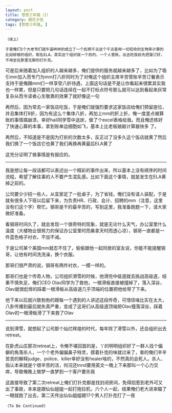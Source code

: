 ```yaml
---
layout: post
title: 悠悠三年路（2）
category: 朝花夕拾
tags: [悠悠三年路, ]
---
```


	（续上）

	于是俺们5个大老爷们就牛逼哄哄的成立了一个彪炳千古这个千古是用一切短命的生物来计算的比如蜉蝣的组织，取名ELA。其实这个组织就一个目的，一个人管账，出去吃饭前先把餐订好，不用坐在那里无聊的打扑克。
	
可是后来随着加入组织的人越来越多，俺们提供的服务就越来越多了，比如为了吸引mm加入而专门为mm打八折同时为了对俺这个组织主席辛苦管账辛苦订餐表示支持于是俺跟mm们一样享受八折待遇，上面这句话是不是让你看起来很累其实我也一样累，<span id="msgtxt1194554586" class="msgtxt zh">但是只要把几句话连续在一起不打标点符号那么就可以达到看起来灰常复杂从而令读者心生敬畏的效果了就好像这一句</span>
	
再然后，因为常去一家饭店吃饭，于是俺们就强烈要求这家饭店给俺们预留座位，并且集体打8折，因为有这么个集体八折，再加上mm的折上折，俺一度差点被算
账的事情搞崩溃，幸好hail同学雪中送炭，做了个excel表格给我。而且俺还练好了快速心算的本事，拿到账单运细胞如飞，基本上比老板娘敲计算器快多
了。
	
再然后，不知道是不是因为打折的次数太多，反正过了没多久这个饭店就黄了然后我们换了一个饭店它也黄了我们再换再黄最后ELA黄了
	
这充分证明了做事情是有报应的。
	
***********************************************************
	
我是想让每一段话都可以表述出一个精彩的事件出来，所以基本上没有顺序的时间流程，希望了解往事的人不要产生混乱感。比如下面这个事情，就是发生在ELA黄掉之前的。
	
公司要少少招一些人，从宜家定了一批桌子，为了省钱，俺们没有请人装配，于是就有很多人下班以后留下来，为负责HR、行政、会计、招聘的mm（注意，这里没有们这个字）帮忙。钢哥是干的最辛苦的，写到这里，我准备跑题一下，请大家做好准备。
	
看钢哥时间久了，就会发现一个很奇特的现象，就是无论什么天气，办公室里什么温度（大楼物业很努力的保证办公室里时而桑拿天时而透心凉），钢哥一直都是一件蓝色格子衬衣，不加不减。
	
于是公司某个美国mm就忍不住了，偷偷跟他一起同居的室友说，你能不能提醒钢哥，让他有时间洗洗澡，换个衣服。
	
那哥们很严肃的说，钢哥有两件衬衣，一模一样的。
	
那哥们也是个传奇人物，公司组织滑雪的时候，他滑完中级道就去挑战高级道，结果不慎失足，俺们CEO Olav同学为了救他，一根滑板直接被撞掉了，落入深谷，Olav就很彪悍的踩着一根滑板从高级道几乎顶端的位置把他给带了下来。
	
他下来以后就兴致勃勃的跟每一个遇到的人讲述这段传奇，可惜信噪比实在太大，八卦传播到最后就失真严重，变成了这哥们从高级道顶端把Olav撞落深谷，踩着Olav的一根滑板滑了下来救了Olav
	
***********************************************************
	
说到滑雪，就想起了公司那个灿烂辉煌的时代，每年除了滑雪以外，还会组织出去retreat。
	
在卧虎山庄那次retreat上，令俺不堪回首的是，丫的明明组织好了一群人找个偏僻的角落杀人，一个个老外偏偏鼻子特灵，摸着扑克的味就过来了，害的俺们辛辛苦苦的解释judge、police、killer幸好没有healer啥的，不然真的会死人。杀人、指认本来就是个很辛苦的活，何况还tnnd要用英文一晚上下来那叫一个心力交瘁，导致俺晚上做梦一直梦到一个客户要杀我
	
这直接导致了第二次retreat上俺们打扑克都是找封闭房间，免得招惹到老外可又出了事故，本来是跟仙仙姐姐一起打拖拉机，六个人一起，结果俺们老大进来瞄了一眼就跑了出去，第二天传出仙仙姐姐跟17个男人打扑克打了一夜

	（To Be Continued)